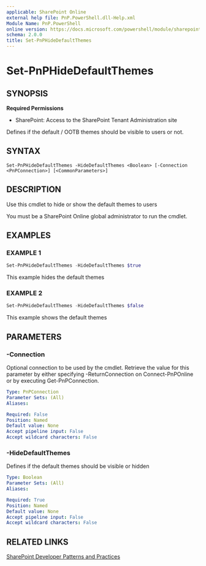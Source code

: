 ```yaml
---
applicable: SharePoint Online
external help file: PnP.PowerShell.dll-Help.xml
Module Name: PnP.PowerShell
online version: https://docs.microsoft.com/powershell/module/sharepoint-pnp/set-pnphidedefaultthemes
schema: 2.0.0
title: Set-PnPHideDefaultThemes
---
```


# Set-PnPHideDefaultThemes

## SYNOPSIS

**Required Permissions**

* SharePoint: Access to the SharePoint Tenant Administration site

Defines if the default / OOTB themes should be visible to users or not.

## SYNTAX

```
Set-PnPHideDefaultThemes -HideDefaultThemes <Boolean> [-Connection <PnPConnection>] [<CommonParameters>]
```

## DESCRIPTION
Use this cmdlet to hide or show the default themes to users

You must be a SharePoint Online global administrator to run the cmdlet.

## EXAMPLES

### EXAMPLE 1
```powershell
Set-PnPHideDefaultThemes -HideDefaultThemes $true
```

This example hides the default themes

### EXAMPLE 2
```powershell
Set-PnPHideDefaultThemes -HideDefaultThemes $false
```

This example shows the default themes

## PARAMETERS

### -Connection
Optional connection to be used by the cmdlet. Retrieve the value for this parameter by either specifying -ReturnConnection on Connect-PnPOnline or by executing Get-PnPConnection.

```yaml
Type: PnPConnection
Parameter Sets: (All)
Aliases:

Required: False
Position: Named
Default value: None
Accept pipeline input: False
Accept wildcard characters: False
```

### -HideDefaultThemes
Defines if the default themes should be visible or hidden

```yaml
Type: Boolean
Parameter Sets: (All)
Aliases:

Required: True
Position: Named
Default value: None
Accept pipeline input: False
Accept wildcard characters: False
```

## RELATED LINKS

[SharePoint Developer Patterns and Practices](https://aka.ms/sppnp)